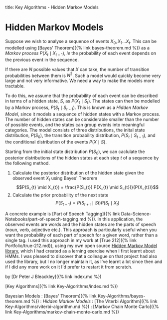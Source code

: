title: Key Algorithms - Hidden Markov Models

# Hidden Markov Models

Suppose we wish to analyse a sequence of events $X_{0},X_{1}...X_{t}$. This can be modelled using [Bayes' Theorem]({% link bayes-theorem.md %}) as a *Markov process* $P(X_{t} \mid X_{t-1} )$, *ie* the probability of each event depends on the previous event in the sequence.

If there are $N$ possible values that $X$ can take, the number of transition probabilities between them is $N^{2}$. Such a model would quickly become very large and not very informative. We need a way to make the models more tractable.

To do this, we assume that the probability of each event can be described in terms of a hidden state, $S$, as $P(X_{t} \mid S_{t})$. The states can then be modelled by a Markov process, $P(S_{t} \mid S_{t-1})$. This is known as a *Hidden Markov Model*, since it models a sequence of hidden states with a Markov process. The number of hidden states can be considerable smaller than the number of possible events, and the states can group events into meaningful categories. The model consists of three distributions, the inital state distribution, $P(S_{0})$, the transition probability distribution, $P(S_{t} \mid S_{t-1})$, and the conditional distribution of the events $P(X \mid S)$. 

Starting from the initial state distribution $P(S_{0})$, we can caclulate the posterior distributions of the hidden states at each step $t$ of a sequence by the following method.

1. Calculate the posterior distribution of the hidden state given the observed event $X_{t}$ using Bayes' Theorem
$$P(S_{t} \mid X_{t}) = \frac{P(S_{t}) P(X_{t} \mid  S_{t})}{P(X_{t})}$$
2. Calculate the prior probability of the next state
$$P(S_{t+1}) = P(S_{t+!} \mid S{t}) P(S_{t} \mid {X_t})$$


A concrete example is [Part of Speech Tagging]({% link Data-Science-Notebooks/part-of-speech-tagging.md %}). In this application, the observed events are words and the hidden states are the parts of speech (noun, verb, adjective etc.). This approach is particularly useful when you want the probability of each part of speech for a given word, rather than a single tag. I used this approach in my work at [True 212]({% link Portfolio/true-212.md}), using my own open source [Hidden Markov Model library](https://pypi.python.org/pypi/Markov), which I had created as a lerning exercise when I first learnt about HMMs. I was pleased to discover that a colleague on that project had also used the library, but I no longer maintain it, as I've learnt a lot since then and if I did any more work on it I'd prefer to restart it from scratch.

by [Dr Peter J Bleackley]({% link index.md %})

[Key Algorithms]({% link Key-Algorithms/index.md %})

Bayesian Models
: [Bayes' Theorem]({% link Key-Algorithms/bayes-theorem.md %})
: *Hidden Markov Models*
: [The Viterbi Algorithm]({% link Key-Algorithms/viterbi-algorithm.md %})
: [Markov Chain Monte Carlo]({% link Key-Algorithms/markov-chain-monte-carlo.md %})
